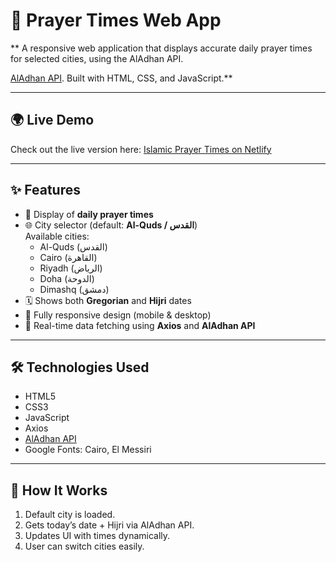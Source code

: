 # 🕌 Prayer Times Web App

** A responsive web application that displays accurate daily prayer times for selected cities, using the AlAdhan API.

[AlAdhan API](https://aladhan.com/). Built with HTML, CSS, and JavaScript.**

---

## 🌍 Live Demo

Check out the live version here: [Islamic Prayer Times on Netlify](https://nimble-maamoul-9d2bb9.netlify.app)

---

## ✨ Features

- 🕋 Display of **daily prayer times**
- 🌐 City selector (default: **Al-Quds / القدس**)  
  Available cities:  
  - Al-Quds (القدس)  
  - Cairo (القاهرة)  
  - Riyadh (الرياض)  
  - Doha (الدوحة)  
  - Dimashq (دمشق)
- 🗓️ Shows both **Gregorian** and **Hijri** dates
- 📱 Fully responsive design (mobile & desktop)
- 🔄 Real-time data fetching using **Axios** and **AlAdhan API**

---

## 🛠️ Technologies Used

- HTML5
- CSS3
- JavaScript
- Axios
- [AlAdhan API](https://aladhan.com/prayer-times-api)
- Google Fonts: Cairo, El Messiri

---

## 🧠 How It Works

1. Default city is loaded.
2. Gets today’s date + Hijri via AlAdhan API.
3. Updates UI with times dynamically.
4. User can switch cities easily.
